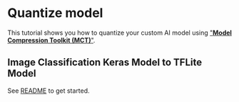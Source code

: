 # Quantize model

This tutorial shows you how to quantize your custom AI model using ["**Model Compression Toolkit (MCT)**"](https://github.com/sony/model_optimization).

## Image Classification Keras Model to TFLite Model

See [README](./image_classification/README.md) to get started.
